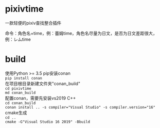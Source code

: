 # pixivtime
一款轻便的pixiv查找整合插件

命令：角色名+time，例：蕾姆time，角色名尽量为日文，是否为日文差距很大，例：レムtime

# build
使用Python >= 3.5 pip安装conan  
`pip install conan`  
在项目根目录新建文件夹"conan_build"  
`cd pixivtime`  
`md conan_build`  
配置conan，需要先安装vs2019 C++  
`cd conan_build`  
`conan install .. -s compiler="Visual Studio" -s compiler.version="16"`  
cmake生成  
`cd ..`  
`cmake -G"Visual Studio 16 2019" -Bbuild`  
